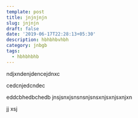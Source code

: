 ```yaml
---
template: post
title: jnjnjnjn
slug: jnjnjn
draft: false
date: '2019-06-17T22:28:13+05:30'
description: hbhbhbvhbh
category: jnbgb
tags:
  - hbhbhbhb
---
```

ndjxndenjdencejdnxc

cedcnjedcndec

eddcbhedbchedb
jnsjsnxjsnsnsnjsnsxnjsxnjsxnjxn

jj xsj  
